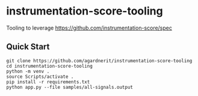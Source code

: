 # instrumentation-score-tooling
Tooling to leverage https://github.com/instrumentation-score/spec

## Quick Start

```
git clone https://github.com/agardnerit/instrumentation-score-tooling
cd instrumentation-score-tooling
python -m venv .
source Scripts/activate .
pip install -r requirements.txt
python app.py --file samples/all-signals.output
```
